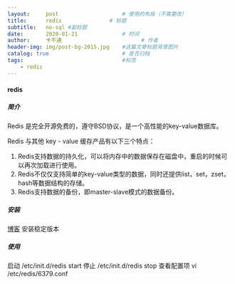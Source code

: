 ```yaml
---
layout:     post   				    # 使用的布局（不需要改）
title:      redis				# 标题 
subtitle:   no-sql #副标题
date:       2020-01-21 				# 时间
author:     卡不通 						# 作者
header-img: img/post-bg-2015.jpg 	#这篇文章标题背景图片
catalog: true 						# 是否归档
tags:								#标签
    - redis
---
```


#### redis

##### 简介
Redis 是完全开源免费的，遵守BSD协议，是一个高性能的key-value数据库。

Redis 与其他 key - value 缓存产品有以下三个特点：

1. Redis支持数据的持久化，可以将内存中的数据保存在磁盘中，重启的时候可以再次加载进行使用。
2. Redis不仅仅支持简单的key-value类型的数据，同时还提供list，set，zset，hash等数据结构的存储。
3. Redis支持数据的备份，即master-slave模式的数据备份。

##### 安装
[博客](https://www.cnblogs.com/wdliu/p/9360286.html)
安装稳定版本

##### 使用

启动 /etc/init.d/redis start
停止 /etc/init.d/redis stop
查看配置项 vi /etc/redis/6379.conf
##### 
